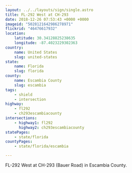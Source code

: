 ```yaml
---
layout: ../../layouts/sign/single.astro
title: FL-292 West at CH-293
date: 2018-12-26 07:53:43 +0000 +0000
imageid: "5028121642986278971"
flickrid: "46476617932"
location:
    latitude: 30.34128825238635
    longitude: -87.4023229302363
country:
    name: United States
    slug: united-states
state:
    name: Florida
    slug: florida
county:
    name: Escambia County
    slug: escambia
tags:
    - shield
    - intersection
highway:
    - fl292
    - ch293escambiacounty
intersections:
    - highway1: fl292
      highway2: ch293escambiacounty
statePages:
    - state/florida
countyPages:
    - state/florida/escambia

---
```

FL-292 West at CH-293 (Bauer Road) in Escambia County.